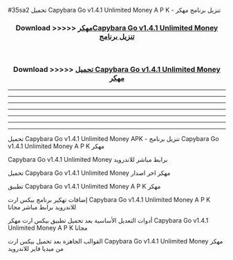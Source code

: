 #35sa2 تحميل Capybara Go v1.4.1 Unlimited Money  A P K - تنزيل برنامج مهكر



<div align="center">
<h3>Download >>>>> <a href="https://runaway1.web.app/?sq=Capybara Go v1.4.1 Unlimited Money ">مهكرCapybara Go v1.4.1 Unlimited Money  تنزيل برنامج</a></h3><br>

<h3>Download >>>>> <a href="https://runaway1.web.app/?sq=Capybara Go v1.4.1 Unlimited Money ">تحميل Capybara Go v1.4.1 Unlimited Money  مهكر</a></h3>
</div>


----------------------------------------------------------

----------------------------------------------------------

----------------------------------------------------------

----------------------------------------------------------

----------------------------------------------------------

----------------------------------------------------------

----------------------------------------------------------

تحميل Capybara Go v1.4.1 Unlimited Money  APK - تنزيل برنامج Capybara Go v1.4.1 Unlimited Money  A P K مهكر

Capybara Go v1.4.1 Unlimited Money  برابط مباشر للاندرويد

تحميل Capybara Go v1.4.1 Unlimited Money  مهكر اخر اصدار

تطبيق Capybara Go v1.4.1 Unlimited Money  A P K مهكر

إضافات تهكير برنامج بيكس ارت Capybara Go v1.4.1 Unlimited Money  A P K للاندرويد برابط مباشر مجانا

أدوات التعديل الأساسية بعد تحميل تطبيق بيكس ارت مهكر Capybara Go v1.4.1 Unlimited Money  A P K مجانا

القوالب الجاهزة بعد تحميل بيكس ارت Capybara Go v1.4.1 Unlimited Money  مهكر من ميديا فاير للاندرويد


